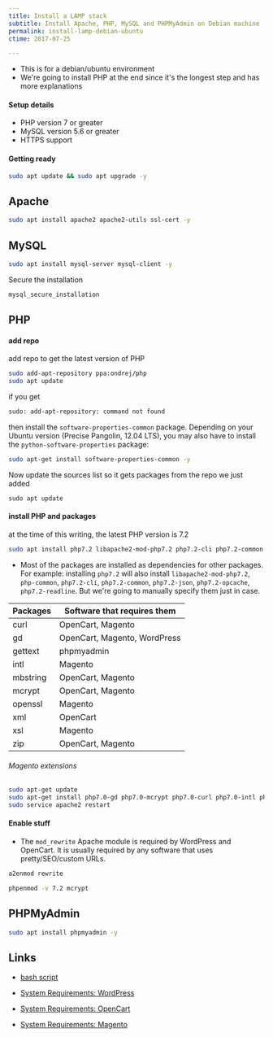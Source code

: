```yaml
---
title: Install a LAMP stack
subtitle: Install Apache, PHP, MySQL and PHPMyAdmin on Debian machine
permalink: install-lamp-debian-ubuntu
ctime: 2017-07-25

---
```


- This is for a debian/ubuntu environment
- We're going to install PHP at the end since it's the longest step and has more explanations

#### Setup details

- PHP version 7 or greater
- MySQL version 5.6 or greater
- HTTPS support

#### Getting ready

```bash
sudo apt update && sudo apt upgrade -y
```

## Apache

```bash
sudo apt install apache2 apache2-utils ssl-cert -y
```

## MySQL

```bash
sudo apt install mysql-server mysql-client -y
```

Secure the installation 

```bash
mysql_secure_installation
```

## PHP

#### add repo

add repo to get the latest version of PHP

```bash
sudo add-apt-repository ppa:ondrej/php
sudo apt update
```

if you get

```bash
sudo: add-apt-repository: command not found
```

then install the `software-properties-common` package. Depending on your Ubuntu version (Precise Pangolin, 12.04 LTS), you may also have to install the `python-software-properties` package:

```bash
sudo apt-get install software-properties-common -y
```

Now update the sources list so it gets packages from the repo we just added

```
sudo apt update
```

#### install PHP and packages
at the time of this writing, the latest PHP version is 7.2

```bash
sudo apt install php7.2 libapache2-mod-php7.2 php7.2-cli php7.2-common php-curl php7.2-curl php7.2-dev php7.2-gd php7.2-intl php7.2-mcrypt php7.2-mbstring php7.2-mysql php7.2-pspell php7.2-recode php7.2-xml php-imagick php-pear php-gettext php7.2-zip -y

```

- Most of the packages are installed as dependencies for other packages. For example: installing `php7.2` will also install `libapache2-mod-php7.2`, `php-common`, `php7.2-cli`, `php7.2-common`, `php7.2-json`, `php7.2-opcache`, `php7.2-readline`. But we're going to manually specify them just in case.

| Packages    | Software that requires them |
|-------------|-----------------------------|
| curl | OpenCart, Magento |
| gd | OpenCart, Magento, WordPress |
| gettext | phpmyadmin |
| intl | Magento |
| mbstring | OpenCart, Magento |
| mcrypt | OpenCart, Magento |
| openssl | Magento |
| xml | OpenCart |
| xsl | Magento |
| zip | OpenCart, Magento |


###### Magento extensions

```bash
sudo apt-get update
sudo apt-get install php7.0-gd php7.0-mcrypt php7.0-curl php7.0-intl php7.0-xsl php7.0-mbstring php7.0-openssl php7.0-zip
sudo service apache2 restart
```

#### Enable stuff

- The `mod_rewrite` Apache module is required by WordPress and OpenCart. It is usually required by any software that uses pretty/SEO/custom URLs.

```bash
a2enmod rewrite
```

```bash
phpenmod -v 7.2 mcrypt
```

## PHPMyAdmin

```bash
sudo apt install phpmyadmin -y
```

Links
---

- [bash script](https://github.com/aamnah/bash-scripts/blob/master/install_lamp_debian.sh)

- [System Requirements: WordPress](https://wordpress.org/about/requirements/)
- [System Requirements: OpenCart](http://docs.opencart.com/requirements/)
- [System Requirements: Magento](http://docs.magento.com/m1/ce/user_guide/magento/system-requirements.html)